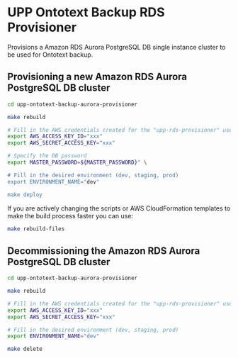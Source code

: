 # UPP Ontotext Backup RDS Provisioner

Provisions a Amazon RDS Aurora PostgreSQL DB single instance cluster to be used for Ontotext backup.

## Provisioning a new Amazon RDS Aurora PostgreSQL DB cluster

```sh
cd upp-ontotext-backup-aurora-provisioner

make rebuild

# Fill in the AWS credentials created for the "upp-rds-provisioner" user
export AWS_ACCESS_KEY_ID="xxx"
export AWS_SECRET_ACCESS_KEY="xxx"

# Specify the DB password
export MASTER_PASSWORD=${MASTER_PASSWORD}" \

# Fill in the desired environment (dev, staging, prod)
export ENVIRONMENT_NAME="dev"

make deploy
```

If you are actively changing the scripts or AWS CloudFormation templates
to make the build process faster you can use:

```sh
make rebuild-files
```

## Decommissioning the Amazon RDS Aurora PostgreSQL DB cluster

```sh
cd upp-ontotext-backup-aurora-provisioner

make rebuild

# Fill in the AWS credentials created for the "upp-rds-provisioner" user
export AWS_ACCESS_KEY_ID="xxx"
export AWS_SECRET_ACCESS_KEY="xxx"

# Fill in the desired environment (dev, staging, prod)
export ENVIRONMENT_NAME="dev"

make delete
```
